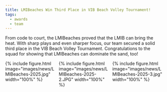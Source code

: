 ```yaml
---
title: LMIBeaches Win Third Place in VIB Beach Volley Tournament!
tags:
  - awards
  - team
---
```


<!-- excerpt start -->
<!-- excerpt end -->
From code to court, the LMIBeaches proved that the LMIB can bring the heat. With sharp plays and even sharper focus, our team secured a solid third place in the VIB Beach Volley Tournament. Congratulations to the squad for showing that LMIBeaches can dominate the sand, too!

<div style="display: flex; gap: 10px; justify-content: center; flex-wrap: wrap;">

  <div style="flex: 1; max-width: 32%;">
    {% include figure.html image="images/news/LMIBeaches-2025.jpg" width="100%" %}
  </div>

  <div style="flex: 1; max-width: 32%;">
    {% include figure.html image="images/news/LMIBeaches-2025-2.JPG" width="100%" %}
  </div>

  <div style="flex: 1; max-width: 32%;">
    {% include figure.html image="images/news/LMIBeaches-2025-3.jpg" width="100%" %}
  </div>

</div>